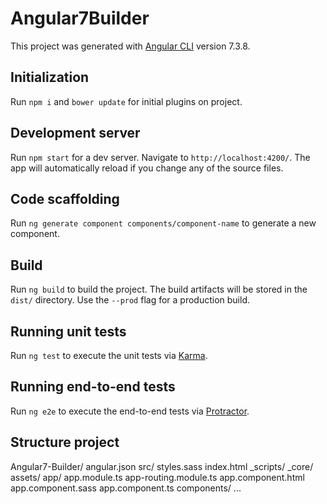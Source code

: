 # Angular7Builder

This project was generated with [Angular CLI](https://github.com/angular/angular-cli) version 7.3.8.

## Initialization

Run `npm i` and `bower update` for initial plugins on project.

## Development server

Run `npm start` for a dev server. Navigate to `http://localhost:4200/`. The app will automatically reload if you change any of the source files.

## Code scaffolding

Run `ng generate component components/component-name` to generate a new component.

## Build

Run `ng build` to build the project. The build artifacts will be stored in the `dist/` directory. Use the `--prod` flag for a production build.

## Running unit tests

Run `ng test` to execute the unit tests via [Karma](https://karma-runner.github.io).

## Running end-to-end tests

Run `ng e2e` to execute the end-to-end tests via [Protractor](http://www.protractortest.org/).

## Structure project
Angular7-Builder/
  angular.json
  src/
    styles.sass
    index.html
    _scripts/
    _core/
    assets/
    app/
      app.module.ts
      app-routing.module.ts
      app.component.html
      app.component.sass
      app.component.ts
      components/
        ...
